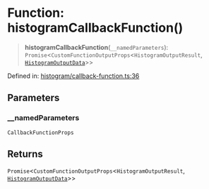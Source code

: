 # Function: histogramCallbackFunction()

> **histogramCallbackFunction**(`__namedParameters`): `Promise`\<`CustomFunctionOutputProps`\<`HistogramOutputResult`, [`HistogramOutputData`](../type-aliases/HistogramOutputData.md)\>\>

Defined in: [histogram/callback-function.ts:36](https://github.com/GeoDaCenter/openassistant/blob/f1f258826ab8e671a18170ebc60cc2939607e736/packages/echarts/src/histogram/callback-function.ts#L36)

## Parameters

### \_\_namedParameters

`CallbackFunctionProps`

## Returns

`Promise`\<`CustomFunctionOutputProps`\<`HistogramOutputResult`, [`HistogramOutputData`](../type-aliases/HistogramOutputData.md)\>\>
